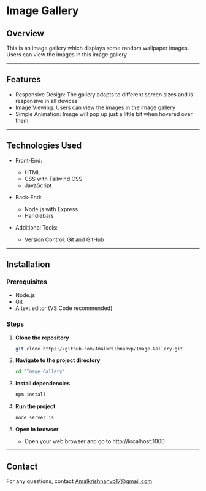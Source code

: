 # Image Gallery

## Overview

This is an image gallery which displays some random wallpaper images. Users can view the images in this image gallery

---

## Features

- Responsive Design: The gallery adapts to different screen sizes and is responsive in all devices
- Image Viewing: Users can view the images in the image gallery
- Simple Animation: Image will pop up just a little bit when hovered over them

---

## Technologies Used

- Front-End:

  - HTML
  - CSS with Tailwind CSS
  - JavaScript

- Back-End:

  - Node.js with Express
  - Handlebars

- Additional Tools:

  - Version Control: Git and GitHub

---

## Installation

### Prerequisites

- Node.js
- Git
- A text editor (VS Code recommended)

### Steps

1. **Clone the repository**

   ```bash
   git clone https://github.com/Amalkrishnanvp/Image-Gallery.git
   ```

2. **Navigate to the project directory**

   ```bash
   cd "Image Gallery"
   ```

3. **Install dependencies**

   ```bash
   npm install
   ```

4. **Run the project**

   ```bash
   node server.js
   ```

5. **Open in browser**

   - Open your web browser and go to http://localhost:1000

---

## Contact

For any questions, contact Amalkrishnanvp17@gmail.com

